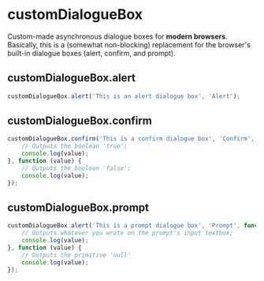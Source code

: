 customDialogueBox
===============

Custom-made asynchronous dialogue boxes for **modern browsers**.
Basically, this is a (somewhat non-blocking) replacement for the browser's built-in dialogue boxes (alert, confirm, and prompt).

## customDialogueBox.alert

```javascript
customDialogueBox.alert('This is an alert dialogue box', 'Alert');
```

## customDialogueBox.confirm

```javascript
customDialogueBox.confirm('This is a confirm dialogue box', 'Confirm', function (value) {
    // Outputs the boolean 'true';
    console.log(value);
}, function (value) {
    // Outputs the boolean 'false';
    console.log(value);
});
```

## customDialogueBox.prompt

```javascript
customDialogueBox.alert('This is a prompt dialogue box', 'Prompt', function (value) {
    // Outputs whatever you wrote on the prompt's input textbox;
    console.log(value);
}, function (value) {
    // Outputs the primitive 'null'
    console.log(value);
});
```
